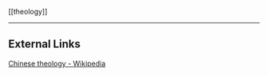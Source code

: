 [[theology]]

---

## External Links
[Chinese theology - Wikipedia](https://en.wikipedia.org/wiki/Chinese-theology)